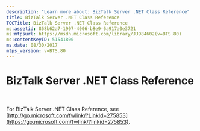 ```yaml
---
description: "Learn more about: BizTalk Server .NET Class Reference"
title: BizTalk Server .NET Class Reference
TOCTitle: BizTalk Server .NET Class Reference
ms:assetid: 868b62a7-1907-4006-b8e9-6a917a0e3721
ms:mtpsurl: https://msdn.microsoft.com/library/JJ984602(v=BTS.80)
ms:contentKeyID: 51541800
ms.date: 08/30/2017
mtps_version: v=BTS.80
---
```


# BizTalk Server .NET Class Reference

 

For BizTalk Server .NET Class Reference, see [http://go.microsoft.com/fwlink/?LinkId=275853](https://go.microsoft.com/fwlink/?linkid=275853).

